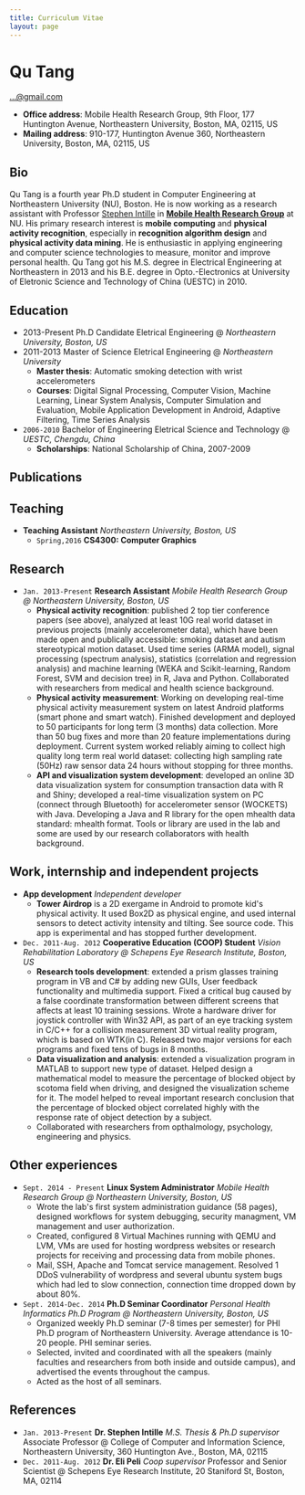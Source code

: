 ```yaml
---
title: Curriculum Vitae
layout: page
---
```


# __Qu Tang__

[...@gmail.com](http://www.google.com/recaptcha/mailhide/d?k=01hQSjBLMxACjwbK_AGELOLg==&amp;c=WlYLqRnTu6ivdRewzazpnGXbp0Q42_mzU_5iu5dk6hY=)

* __Office address__:
Mobile Health Research Group, 
9th Floor, 177 Huntington Avenue,
Northeastern University,
Boston, MA, 02115, US
* __Mailing address__:
910-177,
Huntington Avenue 360,
Northeastern University,
Boston, MA, 02115, US

## Bio
Qu Tang is a fourth year Ph.D student in Computer Engineering at Northeastern University (NU), Boston. He is now working as a research assistant with Professor [Stephen Intille](http://www.ccs.neu.edu/home/intille/) in [__Mobile Health Research Group__](http://mhealth.ccs.neu.edu/) at NU. His primary research interest is __mobile computing__ and __physical activity recognition__, especially in __recognition algorithm design__ and __physical activity data mining__. He is enthusiastic in applying engineering and computer science technologies to measure, monitor and improve personal health. Qu Tang got his M.S. degree in Electrical Engineering at Northeastern in 2013 and his B.E. degree in Opto.-Electronics at University of Eletronic Science and Technology of China (UESTC) in 2010.

## Education
* 2013-Present Ph.D Candidate Eletrical Engineering @ _Northeastern University, Boston, US_
* 2011-2013 Master of Science Eletrical Engineering @ _Northeastern University_
    * __Master thesis__: Automatic smoking detection with wrist accelerometers
    * __Courses__: Digital Signal Processing, Computer Vision, Machine Learning, Linear System Analysis, Computer Simulation and Evaluation, Mobile Application Development in Android, Adaptive Filtering, Time Series Analysis
* `2006-2010` Bachelor of Engineering Eletrical Science and Technology @ _UESTC, Chengdu, China_
    * __Scholarships__: National Scholarship of China, 2007-2009

## Publications
## Teaching
* __Teaching Assistant__ _Northeastern University, Boston, US_
    * `Spring,2016` __CS4300: Computer Graphics__

## Research
* `Jan. 2013-Present` __Research Assistant__ _Mobile Health Research Group @ Northeastern University, Boston, US_
    + __Physical activity recognition__: published 2 top tier conference papers (see above), analyzed at least 10G real world dataset in previous projects (mainly accelerometer data), which have been made open and publically accessible: smoking dataset and autism stereotypical motion dataset. Used time series (ARMA model), signal processing (spectrum analysis), statistics (correlation and regression analysis) and machine learning (WEKA and Scikit-learning, Random Forest, SVM and decision tree) in R, Java and Python. Collaborated with researchers from medical and health science background.
    + __Physical activity measurement__: Working on developing real-time physical activity measurement system on latest Android platforms (smart phone and smart watch). Finished development and deployed to 50 participants for long term (3 months) data collection. More than 50 bug fixes and more than 20 feature implementations during deployment. Current system worked reliably aiming to collect high quality long term real world dataset: collecting high sampling rate (50Hz) raw sensor data 24 hours without stopping for three months.
    + __API and visualization system development__: developed an online 3D data visualization system for consumption transaction data with R and Shiny; developed a real-time visualization system on PC (connect through Bluetooth) for accelerometer sensor (WOCKETS) with Java. Developing a Java and R library for the open mhealth data standard: mhealth format. Tools or library are used in the lab and some are used by our research collaborators with health background.

## Work, internship and independent projects
* __App development__ _Independent developer_
    + __Tower Airdrop__ is a 2D exergame in Android to promote kid's physical activity. It used Box2D as physical engine, and used internal sensors to detect activity intensity and tilting. See source code. This app is experimental and has stopped further development.
* `Dec. 2011-Aug. 2012` __Cooperative Education (COOP) Student__ _Vision Rehabilitation Laboratory @ Schepens Eye Research Institute, Boston, US_
    + __Research tools development__: extended a prism glasses training program in VB and C# by adding new GUIs, User feedback functionality and multimedia support. Fixed a critical bug caused by a false coordinate transformation between different screens that affects at least 10 training sessions. Wrote a hardware driver for joystick controller with Win32 API, as part of an eye tracking system in C/C++ for a collision measurement 3D virtual reality program, which is based on WTK(in C). Released two major versions for each programs and fixed tens of bugs in 8 months.
    + __Data visualization and analysis__: extended a visualization program in MATLAB to support new type of dataset. Helped design a mathematical model to measure the percentage of blocked object by scotoma field when driving, and designed the visualization scheme for it. The model helped to reveal important research conclusion that the percentage of blocked object correlated highly with the response rate of object detection by a subject.
    + Collaborated with researchers from opthalmology, psychology, engineering and physics.

## Other experiences
* `Sept. 2014 - Present` __Linux System Administrator__ _Mobile Health Research Group @ Northeastern University, Boston, US_
    + Wrote the lab's first system administration guidance (58 pages), designed workflows for system debugging, security managment, VM management and user authorization.
    + Created, configured 8 Virtual Machines running with QEMU and LVM, VMs are used for hosting wordpress websites or research projects for receiving and processing data from mobile phones.
    + Mail, SSH, Apache and Tomcat service management. Resolved 1 DDoS vulnerability of wordpress and several ubuntu system bugs which had led to slow connection, connection time dropped down by about 80%.
* `Sept. 2014-Dec. 2014` __Ph.D Seminar Coordinator__ _Personal Health Informatics Ph.D Program @ Northeastern University, Boston, US_
    + Organized weekly Ph.D seminar (7-8 times per semester) for PHI Ph.D program of Northeastern University. Average attendance is 10-20 people. PHI seminar series.
    + Selected, invited and coordinated with all the speakers (mainly faculties and researchers from both inside and outside campus), and advertised the events throughout the campus.
    + Acted as the host of all seminars.

## References
* `Jan. 2013-Present` __Dr. Stephen Intille__ _M.S. Thesis & Ph.D supervisor_ 
    Associate Professor @ College of Computer and Information Science, Northeastern University, 360 Huntington Ave., Boston, MA, 02115
* `Dec. 2011-Aug. 2012` __Dr. Eli Peli__ _Coop supervisor_ 
    Professor and Senior Scientist @ Schepens Eye Research Institute, 20 Staniford St, Boston, MA, 02114




